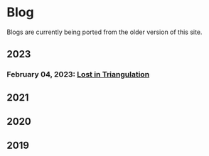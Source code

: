 # Blog

Blogs are currently being ported from the older version of this site.

## 2023

### February 04, 2023: [Lost in Triangulation](Blogs/2023/2023-02-04-lost-triangulation.md)

## 2021

## 2020

## 2019